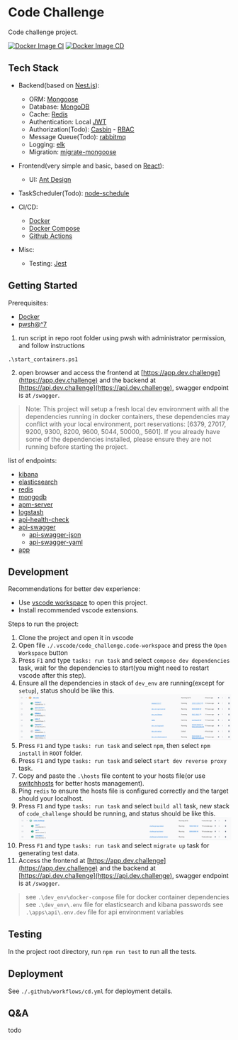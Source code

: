 # Code Challenge

Code challenge project.

[![Docker Image CI](https://github.com/snys98/code_challenge/actions/workflows/ci.yml/badge.svg)](https://github.com/snys98/code_challenge/actions/workflows/ci.yml) [![Docker Image CD](https://github.com/snys98/code_challenge/actions/workflows/cd.yml/badge.svg)](https://github.com/snys98/code_challenge/actions/workflows/cd.yml)

## Tech Stack

- Backend(based on [Nest.js](https://nestjs.com/)):

  - ORM: [Mongoose](https://mongoosejs.com/)
  - Database: [MongoDB](https://www.mongodb.com/)
  - Cache: [Redis](https://redis.io/)
  - Authentication: Local [JWT](https://jwt.io/)
  - Authorization(Todo): [Casbin](https://casbin.org/) - [RBAC](https://en.wikipedia.org/wiki/Role-based_access_control)
  - Message Queue(Todo): [rabbitmq](https://docs.nestjs.com/microservices/rabbitmq)
  - Logging: [elk](https://www.elastic.co/what-is/elk-stack)
  - Migration: [migrate-mongoose](https://github.com/balmasi/migrate-mongoose)
- Frontend(very simple and basic, based on [React](https://reactjs.org/)):

  - UI: [Ant Design](https://ant.design/)
- TaskScheduler(Todo): [node-schedule](https://github.com/node-schedule/node-schedule)
- CI/CD:

  - [Docker](https://www.docker.com/)
  - [Docker Compose](https://docs.docker.com/compose/)
  - [Github Actions](https://docs.github.com/en/actions)
- Misc:

  - Testing: [Jest](https://jestjs.io/)

## Getting Started

Prerequisites:

- [Docker](https://www.docker.com/)
- [pwsh@^7](https://learn.microsoft.com/en-us/powershell/scripting/install/installing-powershell-on-windows?view=powershell-7.4)

1. run script in repo root folder using pwsh with administrator permission, and follow instructions
  ```pwsh
  .\start_containers.ps1
  ```
2. open browser and access the frontend at [https://app.dev.challenge](https://app.dev.challenge) and the backend at [https://api.dev.challenge](https://api.dev.challenge), swagger endpoint is at `/swagger`.

> Note: This project will setup a fresh local dev environment with all the dependencies running in docker containers, these dependencies may conflict with your local environment, port reservations: [6379, 27017, 9200, 9300, 8200, 9600, 5044, 50000,, 5601].
> If you already have some of the dependencies installed, please ensure they are not running before starting the project.

list of endpoints:
- [kibana](https://kibana.dev.challenge)
- [elasticsearch](https://elasticsearch.dev.challenge)
- [redis](https://redis.dev.challenge)
- [mongodb](https://mongo.dev.challenge)
- [apm-server](https://apm-server.dev.challenge)
- [logstash](https://logstash.dev.challenge)
- [api-health-check](https://api.dev.challenge)
- [api-swagger](https://api.dev.challenge/swagger)
  - [api-swagger-json](https://api.dev.challenge/swagger/json)
  - [api-swagger-yaml](https://api.dev.challenge/swagger/yaml)
- [app](https://app.dev.challenge)

## Development

Recommendations for better dev experience:

- Use [vscode workspace](https://code.visualstudio.com/docs/editor/workspaces) to open this project.
- Install recommended vscode extensions.

Steps to run the project:

1. Clone the project and open it in vscode
2. Open file `./.vscode/code_challenge.code-workspace` and press the `Open Workspace` button
3. Press `F1` and type `tasks: run task` and select `compose dev dependencies` task, wait for the dependencies to start(you might need to restart vscode after this step).
4. Ensure all the dependencies in stack of `dev_env` are running(except for `setup`), status should be like this.
   ![1702222429452](images/readme/1702222429452.png)
5. Press `F1` and type `tasks: run task` and select `npm`, then select `npm install` in `ROOT` folder.
6. Press `F1` and type `tasks: run task` and select `start dev reverse proxy` task.
7. Copy and paste the `.\hosts` file content to your hosts file(or use [switchhosts](https://github.com/oldj/SwitchHosts) for better hosts management).
8. Ping `redis` to ensure the hosts file is configured correctly and the target should your localhost.
9. Press `F1` and type `tasks: run task` and select `build all` task, new stack of `code_challenge` should be running, and status should be like this.
   ![1702223602760](images/readme/1702223602760.png)
10. Press `F1` and type `tasks: run task` and select `migrate up` task for generating test data.
11. Access the frontend at [https://app.dev.challenge](https://app.dev.challenge) and the backend at [https://api.dev.challenge](https://api.dev.challenge), swagger endpoint is at `/swagger`.

> see `.\dev_env\docker-compose` file for docker container dependencies
> see `.\dev_env\.env` file for elasticsearch and kibana passwords
> see `.\apps\api\.env.dev` file for api environment variables

## Testing

In the project root directory, run `npm run test` to run all the tests.

## Deployment

See `./.github/workflows/cd.yml` for deployment details.

## Q&A

todo

